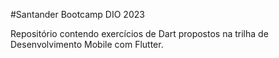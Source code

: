 #Santander Bootcamp DIO 2023

Repositório contendo exercícios de Dart propostos na trilha de Desenvolvimento Mobile com Flutter.
